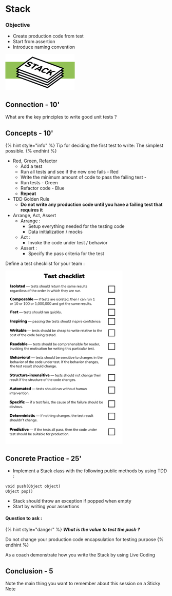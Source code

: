# Stack

### Objective

* Create production code from test
* Start from assertion
* Introduce naming convention

![](../../../.gitbook/assets/image%20%28485%29.png)

## Connection - 10'

What are the key principles to write good unit tests ?

## Concepts - 10'

{% hint style="info" %}
Tip for deciding the first test to write: The simplest possible.
{% endhint %}

* Red, Green, Refactor
  * Add a test
  * Run all tests and see if the new one fails - Red
  * Write the minimum amount of code to pass the failing test - 
  * Run tests - Green
  * Refactor code - Blue 
  * **Repeat**
* TDD Golden Rule
  * **Do not write any production code until you have a failing test that requires it**
* Arrange, Act, Assert
  * Arrange :
    * Setup everything needed for the testing code
    * Data initialization / mocks
  * Act :
    * Invoke the code under test / behavior
  * Assert :
    * Specify the pass criteria for the test

Define a test checklist for your team :

![](../../../.gitbook/assets/image%20%28486%29.png)

## Concrete Practice - 25'

* Implement a Stack class with the following public methods by  using TDD :

```text
void push(Object object)
Object pop()
```

* Stack should throw an exception if popped when empty
* Start by writing your assertions

#### Question to ask :

{% hint style="danger" %}
_**What is the value to test the push ?**_

Do not change your production code encapsulation for testing purpose
{% endhint %}

As a coach demonstrate how you write the Stack by using Live Coding

## Conclusion - 5

Note the main thing you want to remember about this session on a Sticky Note

